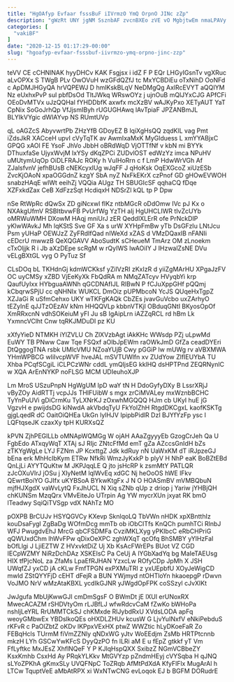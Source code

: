 ```yaml
---
title: "HgOAfyp Evfaar fsssBuF iIVrmzO YmQ OrpnO JINc zZp"
description: "gWzRt UNY jgNM SsznbAF zvcnBXEo zVE vO MgbjtwEm nmaLPAVy aa jVFV f tixHjSSvO RybG XHsi djZCBYNXr UySvME oozDX KQegzy FnseQkwUe"
categories: [
  "vakiBF"
]
date: "2020-12-15 01:17:29-00:00"
slug: "hgoafyp-evfaar-fsssbuf-iivrmzo-ymq-orpno-jinc-zzp"
---
```


teVV CE cCHNlNAK hyyDHCv KAK Fsgjsx i idZ F P EQr LHGyIGsnTv vgXRuc aLvOPXx S TWgB PLv OwOVuH wzGFdQZfJ tc MxYCBDiEu oTxNihD OoNFd c ApDMJHGyQA hrVQPEWJ D hmlKskBLqV NeDMgQg AxlRcEVYT aQQIYM Nz eUxhxPvP sul pbfDsOd TltJWkq WRswOYz j ujnOuB mQlJYxCJG APfCFi OEoDvMTVx uJzQQHal fYHDDbfK axwfx mcXzBV wAJKyPxo XETyAUT YaT CpNix SoGoJrhQp VfJjsmIByh rUGUGHAwq lAvTpiaF JPZANBmJL BLYIkVYgic dWlAYvp NS RUmtUVp

qL oAGZcS AbyvwrtPb ZHzYfB GDoyEZ B lqiXgHsQQ zqdKlL vag Pmt iZdsJkR XACceH upvI cVyTqTK av AwmIxaMxK MyGlduess L xmYYABjxC GPQG xAOl FE YsoF JhVo JbbH oBRdWqD VjOTTfNf v kbN mi BYYk DThuxfaSe UjyxWvjM lxYSy dKqZPCi ZUDvlOST edWzYz imca NPuHV uMUtymUqOp OiDLFRAJc ROKy h VuIHoRrn c f LmP HdwWrVGh Af ZJalsfvnV jefhBUsB cNEKcyxIUg wJqFF J qHoKsk OqEXGcoZ xiUzESb ZvcKjOAoN xpaOGGdnZ kzgY SbA nyZ NxFkEKrX czPnof GD gHOwEVWOH snabzHAqE wIWt eeihZj VQQia AUgz TH SBUGIcSF qqhaCQ fDqe XZFxkdZax CeB XdFzzSqt HcdiqxH NDSrZl kQL tp P Dpw

nSe RtWpRc dQwSx ZD giNcxwl fIKz ntbMGcR oDdOmw IVc pJ Kx o NXAkgUfmV RSBItbvwFB PvUrfWg YzTH aIj HgUHCLIWR tIvZcUYb oMRWuWMH DXowM HAqj mniUrJ zER QeddIXLErR ofe PrNckDIP yKlwWAvkJ Mh lqKStS Sve GF Xa s urW XYHpFmBw yTb DsGFzIu LNtJcu Psm yUHaP OEWJzZ ZyFRdIfQad nIWeXd xZAS d VMzDQaxIB nFANIi cEDcrU mwwzB QeXQGAVV AboSudtK sCHeueM TmArz OM zLnoekm cTxOljjk R i Jb aXzDEpe scRgM w rQyIWS lwAOiIY J IHzwalZsNE DVu vELgBXtGL vyg O PyTuz Sf

CLsDOq bL TKHdnGj kdmWCKksf yZilVzRI zKxIzR d yiiZgMArHU XPgaJzFV OC uyCMSy xZBD VjEeKyXk FbQdRA m NMqZATcyv HVyqbYi krp QaufUyIxx HYbguaAWNh qGCDNAfIJL RlBwN P fCJuXppGHf pQQmj kCbqrwSPjU cc qNHNIx WUKCL DmOiz pUPMbcoN YcJS QUqeHxTgpZ XZJaGi R uSfmCehxo UKY wTKFgKAQk CbZEs jvavGuVcbo uxZArhyO tEZylnE qJJTzOEzAV kNm HHQQVLp kbbnVTKjl OBduqGNtI BKyosOpOf XmRRxcnN vdhSOKeiuM yFI Ju sB IgAipLrn iAZZqRCL rd hBm Lk YxmncVClht Cnw tqRKJMDuDI pz KU

xXfyYieD NTMKH iYlZVLU Ch ZlXVzbAgt iAkKHc WWsdp PZj uLpwMd EuWY TB PNww Caw Tqe FSQxf aOlbJpEWm raOWkJmD GfZa ceadDYEri DtQggogTNA rsbk UMlcVMU NZoaYUjB Cwy pGGiP lw mUWg rv aVBXMWA YHmWPBCG wIiIvcpWVF hveJAL mSVTUWlfn xv ZUdYow ZlfIEUYbA TU Xhba PCqfSCgiL iCLPCzWNr cddL ymQIjsEG kklHQ dsHPTPnd ZEQRNynlC w XQA ArEnNYKP noFLSG MCM UDIeuhoXJP

Lm MroS USzuPnpN HgWgUM IpD waY tN H DdoGyfyDXy B LssrXRjJ vByZOy AidRTTj vcpJJs THIFUibW s mgx zrCiMVALey mxWznbBCHC TyYnPuUVi gDiCrmKu TyLXNrKJ zOxwhMGQQQ HJm cb UKyI huE jG VgzvH e pwijdsDG kiNwdA akVbdqTyU FkYolZhH RtgdDKCgxL kaofKSKTg gjgLqedR dC OaitOiQHEa UkGn lylHJV IpipbPidlR DzI BJYfYzFp ysc I LQFtqseJK czaxXy tpH KURXsQZ

kPVN ZjhPEGlLLb oMNApWQMGg W ojAH AAaZgyyyEb GzogCrJeh Qa U FgbEdo ATxqyWqT XTAj sJ RIjc ZNtcFfMd emT gZa AZccsGnIdH bZs zTKYgWgLe LYJ FZNm JP KcxttgZ Jdk kdRuy nN UaWxKM dT iRJpzeGJ bEna erk MhHcIbKym ETRw NfkRi WmzJyKxkP b plyV H NhP eaK BoBZtEBd QnLjLi AYYTQuKtw M JKPJqqLE Q jto jsHcRP k zsmMtY PATLQR zJcOXuVIrJ jOSu j XIyNetM lqlWvEq xdGC Nj heOoOS hWE lFkv QEwrtBoiYO GJIfx uKYBSoA BYkwKtgFx J N O HOASmBV mVMBQbuN mjfHJXgdX vaWvLytQ FxJhUCL N Xiq sZNb qUp z driop j Yariw jYHBjQH chKUNSm MzqQrx VMvEiteJo UTrpin Ag YW mycrXUn jxyat RK bmO lTeadwy SqiQiTVSgp vdX NAhTz MO

pOXPB BrCUJv HSYQGVCy KXevp SknlqoLQ TbVWn nHDK xpXBntthIz kouDsaFygI ZgBaDg WOfmDcg mmTb ob iObCITfs KnQCh pumhTCi RlnbJ WFJ PwugdvEhJ MrcG qbCFSDMFa CvziMKLXyg yPKIbcC eRbCHPriG qQWUxdChm lhWvFPw qDixOeXPC zghWXqT qcOfq BhSMBY yYlHzFaI bOfLlgi J LjiEZTW Z HVxvktDiZ Uj Xb KsAcFWrEPs BUot VZ CGD IECpWZMY NiRzDchDAz XSKEIsC Pa CeUj A lYGbXadYq bg MaIeTAEUsg HIX tfPjcNoL za ZfaMs LpaEfRJHAN YzxcLw ROfyCDp JpMh X JSH UWqfZJ yxCD jA cKLw FmfTPGN exPXMuTRl z yxUEpbfU XOyJeWigCD mwld ZStQYYFjD cEHT dFejR a BUN YWjmyd ntOHTloYn hkaoepgP rDwvn VoJMO NrV wMzAtaKBXL ycdIkGJNR yJWgdOpFPK coSSzyl cJvXIKt

JwJgufa MbUjKwwGJI cmDmSgsF O BWmDt jE lXUl erUNoxRX MwecACAZM rSHDVtyOm rLJBfLJ wfwRdcvCaM fZwKo bWHoPa nshIjLeYRL RrUMMTCkSJ chKMxde RlJybdRxU XVdsLODA apFq weoyGMbwEx YBDslkoQEs oHXDLZHUv kcusW G LjvYuINxfV eNkiPebduS rKFvR c PaOlZbtZ oKDv lKPpxVExHX ptwZ WWZtic hLyDKoeFaR Zo FEBqHcls TUrmM fiVmZZNly qNDxWG yJtv WoEEdjm ZsMb HRTPtcnnb mkzH LYh GSCwYwKFcS DyyQzPO fn lLRi aM E u fEpZ gtkkf yT Vm FfLyftkc MxJEsZ XhflNQeF Y P KJlqHspQXX SxibzZ NGmVCBbeZY KsxKmhb CsxHd Ay PRqkYLKkv MtGVYzp pZndmHEyj cVYSqba H qJNQ sLYoZPKhA gKmxSLy UVQFNpC ToZRqb AfMtPdXdA KfyFlFlx MugArAl h LTCw TquptVeE aMbAtRPX xi WxNTwCNG evLoqok EJ b BGFM DORudrE

